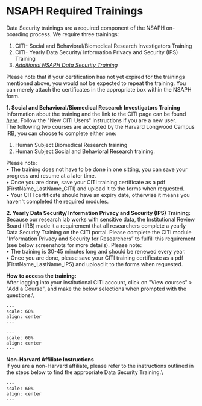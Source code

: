 # NSAPH Required Trainings

Data Security trainings are a required component of the NSAPH on-boarding process.
We require three trainings:
1. CITI- Social and Behavioral/Biomedical Research Investigators Training
2. CITI- Yearly Data Security/ Information Privacy and Security (IPS) Training
3. [*Additional NSAPH Data Security Training*](https://docs.google.com/forms/d/e/1FAIpQLScV_txoDRI5b6bpsnVO6QaAPZJ4xRo2z4VgyXibSxZ55o_AJg/viewform?usp=sf_link)


Please note that if your certification has not yet expired for the trainings mentioned above, you would not be expected to repeat the training. You can merely attach the certificates in the
appropriate box within the NSAPH form.

**1. Social and Behavioral/Biomedical Research Investigators Training**\
Information about the training and the link to the CITI page can be found [*here*](https://www.hsph.harvard.edu/regulatory-affairs-and-research-compliance/2019/12/10/citi-human-research-training/). Follow the "New CITI Users" instructions if you are a new user.\
The following two courses are accepted by the Harvard Longwood Campus IRB, you can choose to complete either one:
1) Human Subject Biomedical Research training
2) Human Subject Social and Behavioral Research training.

Please note:\
• The training does not have to be done in one sitting, you can save your progress and resume at a later time.\
• Once you are done, save your CITI training certificate as a pdf (FirstName_LastName_CITI) and upload it to the forms when requested.\
• Your CITI certificate should have an expiry date, otherwise it means you haven't completed the required modules.

**2. Yearly Data Security/ Information Privacy and Security (IPS) Training:**\
Because our research lab works with sensitive data, the Institutional Review Board (IRB) made it a requirement that all researchers complete a yearly Data Security Training on the CITI portal.
Please complete the CITI module "Information Privacy and Security for Researchers” to fulfill this requirement (see below screenshots for more details).
Please note:\
• The training is 30-45 minutes long and should be renewed every year.\
• Once you are done, please save your CITI training certificate as a pdf (FirstName_LastName_IPS) and upload it to the forms when requested.

**How to access the training:**\
After logging into your institutional CITI account, click on "View courses" > "Add a Course", and make the below selections when prompted with the questions:\

```{figure} handbook/imgs/Step 1.png
---
scale: 60%
align: center 
---
```
```{figure} handbook/imgs/Step 2.png
---
scale: 60%
align: center 
---
```
**Non-Harvard Affiliate Instructions**\
If you are a non-Harvard affiliate, please refer to the instructions outlined in the steps below to find the appropriate Data Security Training.\

```{figure} handbook/imgs/Guide_CITI_DataSecurity.pdf
---
scale: 60%
align: center 
---
```
